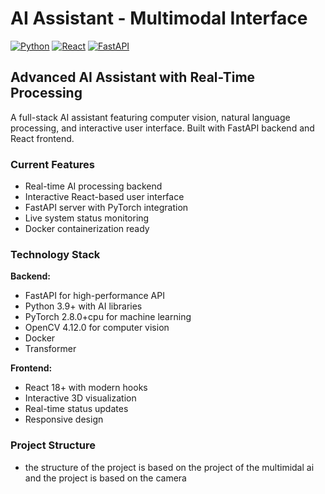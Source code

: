 # AI Assistant - Multimodal Interface

[![Python](https://img.shields.io/badge/Python-3.9+-blue.svg)](https://python.org)
[![React](https://img.shields.io/badge/React-18+-blue.svg)](https://reactjs.org)
[![FastAPI](https://img.shields.io/badge/FastAPI-Latest-green.svg)](https://fastapi.tiangolo.com)

## Advanced AI Assistant with Real-Time Processing

A full-stack AI assistant featuring computer vision, natural language processing, and interactive user interface. Built with FastAPI backend and React frontend.

### Current Features
- Real-time AI processing backend
- Interactive React-based user interface  
- FastAPI server with PyTorch integration
- Live system status monitoring
- Docker containerization ready

### Technology Stack

**Backend:**
- FastAPI for high-performance API
- Python 3.9+ with AI libraries
- PyTorch 2.8.0+cpu for machine learning
- OpenCV 4.12.0 for computer vision
- Docker
- Transformer

**Frontend:**
- React 18+ with modern hooks
- Interactive 3D visualization
- Real-time status updates
- Responsive design
### Project Structure
- the structure of the project is based on the project of the multimidal ai and the project is based on the camera
